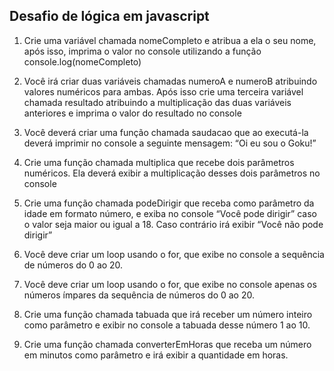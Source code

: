 ## Desafio de lógica em javascript

1. Crie uma variável chamada nomeCompleto e atribua a ela o seu nome,
após isso, imprima o valor no console utilizando a função
console.log(nomeCompleto)

2. Você irá criar duas variáveis chamadas numeroA e numeroB atribuindo
valores numéricos para ambas. Após isso crie uma terceira variável
chamada resultado atribuindo a multiplicação das duas variáveis
anteriores e imprima o valor do resultado no console
3. Você deverá criar uma função chamada saudacao que ao executá-la
deverá imprimir no console a seguinte mensagem: “Oi eu sou o Goku!”
4. Crie uma função chamada multiplica que recebe dois parâmetros
numéricos. Ela deverá exibir a multiplicação desses dois parâmetros no
console
5. Crie uma função chamada podeDirigir que receba como parâmetro da
idade em formato número, e exiba no console “Você pode dirigir” caso o
valor seja maior ou igual a 18. Caso contrário irá exibir “Você não pode
dirigir”
6. Você deve criar um loop usando o for, que exibe no console a sequência
de números do 0 ao 20.
7. Você deve criar um loop usando o for, que exibe no console apenas os
números ímpares da sequência de números do 0 ao 20.
8. Crie uma função chamada tabuada que irá receber um número inteiro
como parâmetro e exibir no console a tabuada desse número 1 ao 10.
9. Crie uma função chamada converterEmHoras que receba um número em
minutos como parâmetro e irá exibir a quantidade em horas.
